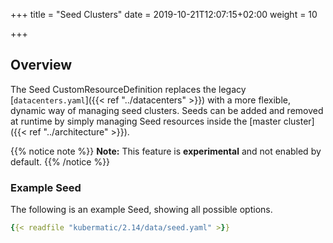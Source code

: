 +++
title = "Seed Clusters"
date = 2019-10-21T12:07:15+02:00
weight = 10

+++

## Overview

The Seed CustomResourceDefinition replaces the legacy [`datacenters.yaml`]({{< ref "../datacenters" >}}) with
a more flexible, dynamic way of managing seed clusters. Seeds can be added and removed at runtime by simply
managing Seed resources inside the [master cluster]({{< ref "../architecture" >}}).

{{% notice note %}}
**Note:** This feature is **experimental** and not enabled by default.
{{% /notice %}}

### Example Seed

The following is an example Seed, showing all possible options.

```yaml
{{< readfile "kubermatic/2.14/data/seed.yaml" >}}
```
